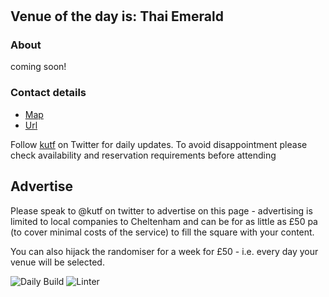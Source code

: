 #
<!-- lunch_item starts -->
## Venue of the day is: Thai Emerald

### About

coming soon!

### Contact details

- [Map](https://www.google.com/maps/place/Thai%20Emerald+Cheltenham/)
- [Url](https://www.thai-emerald.co.uk/cheltenham-menus)

<!-- lunch_item ends -->


Follow [kutf](https://twitter.com/kutf) on Twitter for daily updates. To avoid disappointment please check availability and reservation requirements before attending

## Advertise

Please speak to @kutf on twitter to advertise on this page - advertising is limited to local companies to Cheltenham and can be for as little as £50 pa (to cover minimal costs of the service) to fill the square with your content.

You can also hijack the randomiser for a week for £50 - i.e. every day your venue will be selected.

![Daily Build](https://github.com/MatBenfield/lunch.thechels.uk/workflows/Daily%20Build/badge.svg)
![Linter](https://github.com/MatBenfield/lunch.thechels.uk/workflows/Linter/badge.svg)

